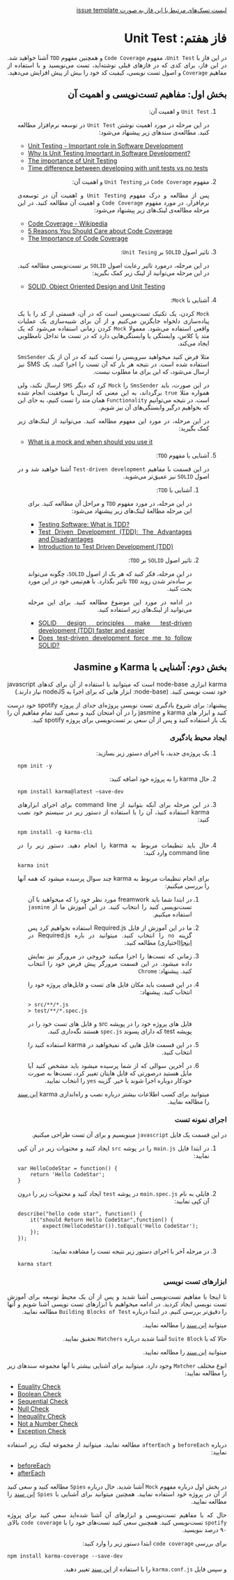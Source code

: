 <div dir="rtl" align='justify'>

[لیست تسک‌های مرتبط با این فاز به صورت issue template](./issue-template-PhaseF07.md)

# فاز هفتم: Unit Test

در این فاز با `Unit Test`،
مفهوم `Code Coverage`
و همچنین مفهوم `TDD`
آشنا خواهید شد. در این فاز، برای کدی که در فازهای قبلی نوشته‌اید، تست می‌نویسید و با استفاده از مفاهیم `Coverage`
و اصول تست نویسی،
کیفیت کد خود را بیش از پیش افزایش می‌دهید.

## بخش اول: مفاهیم تست‌نویسی و اهمیت آن

1. `Unit Test` و اهمیت آن:

   در این مرحله در مورد اهمیت نوشتن `Unit Test`
   در توسعه نرم‌افزار مطالعه کنید. مطالعه‌ی سندهای زیر پیشنهاد می‌شود:

   <div dir="ltr">

   - [Unit Testing - Important role in Software Development](https://medium.com/nonstopio/unit-testing-important-role-in-software-development-1f52f7c810f8)
   - [Why Is Unit Testing Important in Software Development?](https://performancelabus.com/unit-testing-importance/)
   - [The importance of Unit Testing](https://fortegrp.com/the-importance-of-unit-testing/)
   - [Time difference between developing with unit tests vs no tests](https://softwareengineering.stackexchange.com/questions/322256/time-difference-between-developing-with-unit-tests-vs-no-tests)

   </div>

1. مفهوم `Code Coverage` در `Unit Testing` و اهمیت آن:

   پس از مطالعه و درک مفهوم `Unit Testing`
   و اهمیت آن در توسعه‌ی نرم‌افزار، در مورد مفهوم `Code Coverage`
   و اهمیت آن مطالعه کنید. در این مرحله مطالعه‌ی لینک‌های زیر پیشنهاد می‌شود:

   <div dir="ltr">

   - [Code Coverage - Wikipedia](https://en.wikipedia.org/wiki/Code_coverage)
   - [5 Reasons You Should Care about Code Coverage](https://eldarion.com/blog/2017/07/13/5-reasons-you-should-care-about-code-coverage/)
   - [The Importance of Code Coverage](https://blog.cloudboost.io/the-importance-of-code-coverage-9b4d513f39b4)

   </div>

1. تاثیر اصول `SOLID` بر `Unit Tesing`:

   در این مرحله، درمورد تاثیر رعایت اصول `SOLID`
   بر تست‌نویسی مطالعه کنید. در این مرحله می‌توانید از لینک زیر کمک بگیرید:

   <div dir="ltr">

   - [SOLID, Object Oriented Design and Unit Testing](https://huestones.co.uk/2015/06/solid-object-oriented-design-and-unit-testing/)

   </div>

1. آشنایی با `Mock`:

   `Mock`
   کردن، یک تکنیک تست‌نویسی است که در آن، قسمتی از کد را با یک پیاده‌سازی دلخواه جایگزین می‌کنیم و از آن برای شبیه‌سازی یک عملیات واقعی استفاده می‌شود. معمولا `Mock`
   کردن زمانی استفاده می‌شود که یک متد یا کلاس، وابستگی یا وابستگی‌هایی دارد که در تست ما تداخل نامطلوبی ایجاد می‌کند.

   مثلا فرض کنید میخواهید سرویسی را تست کنید که در آن از یک `SmsSender`
   استفاده شده است. در نتیجه هر بار که آن تست را اجرا کنید، یک SMS
   نیز ارسال می‌شود، که این برای ما مطلوب نیست.

   در این صورت، باید `SmsSender`
   را `Mock`
   کرد که دیگر `SMS`
   ارسال نکند، ولی همواره مثلا `true`
   برگرداند، به این معنی که ارسال با موفقیت انجام شده است. در نتیجه می‌توانیم `Functionality`
   همان متد را تست کنیم، به جای این که بخواهیم درگیر وابستگی‌های آن نیز شویم.

   در این مرحله، در مورد این مفهوم مطالعه کنید. می‌توانید از لینک‌های زیر کمک بگیرید:

   <div dir="ltr">

   - [What is a mock and when should you use it](https://stackoverflow.com/questions/214092/what-is-a-mock-and-when-should-you-use-it)

   </div>

1. آشنایی با مفهوم `TDD`:

   در این قسمت با مفاهیم `Test-driven development`
   آشنا خواهید شد و در اصول `SOLID`
   نیز عمیق‌تر می‌شوید.

   1. آشنایی با `TDD`:

      در این مرحله، در مورد مفهوم `TDD`
      و مراحل آن مطالعه کنید. برای این مرحله مطالعهٔ لینک‌های زیر پیشنهاد می‌شود:

      <div dir="ltr">

      - [Testing Software: What is TDD?](https://medium.com/javascript-scene/testing-software-what-is-tdd-459b2145405c)
      - [Test Driven Development (TDD): The Advantages and Disadvantages](https://medium.com/@stevenpcurtis.sc/test-driven-development-tdd-the-advantages-and-disadvantages-5347899ead90)
      - [Introduction to Test Driven Development (TDD)](https://medium.com/hackernoon/introduction-to-test-driven-development-tdd-61a13bc92d92)

      </div>

   1. تاثیر اصول `SOLID` بر `TDD`:

      در این مرحله، فکر کنید که هر یک از اصول `SOLID`،
      چگونه می‌تواند بر ساده‌تر شدن روند `TDD`
      تاثیر بگذارد. با هم‌تیمی خود در این مورد بحث کنید.

      در ادامه در مورد این موضوع مطالعه کنید. برای این مرحله می‌توانید از لینک‌های زیر استفاده کنید.

      <div dir="ltr">

      - [SOLID design principles make test-driven development (TDD) faster and easier](https://medium.com/ibm-garage/solid-design-principles-makes-test-driven-development-faster-and-easier-35c9eec22ff1)
      - [Does test-driven development force me to follow SOLID?](https://softwareengineering.stackexchange.com/a/111868)

      </div>

## بخش دوم: آشنایی با Karma و Jasmine

karma ابزاری node-base است که میتوانید با استفاده از آن برای کدهای javascript
خود تست نویسی کنید. (node-base: ابزار هایی که برای اجرا به nodeJS نیاز دارند.)

پیشنهاد: برای شروع یادگیری تست نویسی پروژه‌ای جدای از پروژه spotify خود درست کنید و ابزار های karma و jasmine را در آن امتحان کنید و سعی کنید تمام مفاهیم آن را یک بار استفاده کنید و پس از آن سعی بر تست‌نویسی برای پروژه spotify کنید.

### ایجاد محیط یادگیری
1. یک پروژه‌ی جدید، با اجرای دستور زیر بسازید:
    <div dir="ltr">

    ```
    npm init -y
    ```

    </div>
1. حال karma را به پروژه خود اضافه کنید:
    <div dir="ltr">

    ```
    npm install karma@latest –save-dev
    ```

    </div>

1. در این مرحله برای آنکه بتوانید از command line برای اجرای ابزارهای karma استفاده کنیذ، آن را با استفاده از دستور زیر در سیستم خود نصب کنید:
    <div dir="ltr">

    ```
    npm install -g karma-cli
    ```
    </div>
1. حال باید تنظیمات مربوط به karma را انجام دهید. دستور زیر را در command line وارد کنید:
    <div dir="ltr">

    ```
    karma init
    ```
    </div>
    برای انجام تنظیمات مربوط به karma چند سوال پرسیده میشود که همه آنها را بررسی میکنیم:
    
    1. در ابتدا شما باید freamwork مورد نظر خود را که میخواهید با آن تست‌نویسی کنید را انتخاب کنید. در این آموزش ما از `jasmine` استفاده میکنیم.
    1. ما در این آموزش از فایل Required.js استفاده نخواهیم کرد پس گزینه `no` را انتخاب کنید. میتوانید در باره Required.js در [اینجا](https://requirejs.org/docs/start.html)(اختیاری) مطالعه کنید.
    1. زمانی که تست‌ها را اجرا میکنید خروجی در مرورگر نیز نمایش داده میشود. در این قسمت مرورگر پیش فرض خود را انتخاب کنید. پیشنهاد: `Chrome`
    1. در این قسمت باید مکان فایل های تست  و فایل‌های پروژه خود را انتخاب کنید. پیشنهاد:
        <div dir="ltr">

        ```
        > src/**/*.js
        > test/**/*.spec.js
        ```
        </div>
        
        فایل های پروژه خود را در پویشه src و فایل های تست خود را در پویشه test که دارای پسوند `spec.js` هستند نگه‌داری کنید.
        
    1. در این قسمت فایل هایی که نمیخواهید در karma استفاده کنید را انتخاب کنید.
    1. در آخرین سوالی که از شما پرسیده میشود باید مشخص کنید آیا مایل هستید درصورتی که فایل هایتان تغییر کرد، تست‌ها به صورت خودکار دوباره اجرا شوند یا خیر. گزینه `yes` را انتخاب نمایید.
    
    میتوانید برای کسب اطلاعات بیشتر درباره نصب و راه‌اندازی karma [این سند](https://www.softwaretestinghelp.com/karma-test-runner-tutorial/) را مطالعه نمایید.

### اجرای نمونه تست
در این قسمت یک فایل `javascript` مینویسیم و برای آن تست طراحی میکنیم.
1. در ابتدا فایل `main.js` را در پوشه `src` ایجاد کنید و محتویات زیر در آن کپی نمایید:
    <div dir="ltr">

    ```
    var HelloCodeStar = function() {
        return 'Hello CodeStar';
    }
    ```
    </div>
1. فایلی به نام `main.spec.js` در پوشه `test` ایجاد کنید و محتویات زیر را درون آن کپی نمایید:
    <div dir="ltr">

    ```
    describe("hello code star", function() { 
        it("should Return Hello CodeStar",function() { 
            expect(HelloCodeStar()).toEqual('Hello CodeStar'); 
        }); 
    });
    ```
    </div>
1. در مرحله آخر با اجرای دستور زیر نتیجه تست را مشاهده نمایید:
    <div dir="ltr">

    ```
    karma start
    ```
    </div>
### ابزارهای تست نویسی
تا اینجا با مفاهیم تست‌نویسی آشنا شدید و پس از آن یک محیط توسعه برای آموزش تست نویسی ایجاد کردید. در ادامه میخواهیم با ابزارهای تست نویسی آشنا شویم و آنها را دقیق‌تر بررسی کنیم. در ابتدا درباره `Building Blocks of Test` مطالعه نمایید.

میتوانید [این سند](https://www.tutorialspoint.com/jasminejs/jasminejs_building_blocks_of_test.htm) را مطالعه نمایید.

حالا که با `Suite Block` آشنا شدید درباره `Matchers` تحقیق نمایید.

میتوانید [این سند](https://www.tutorialspoint.com/jasminejs/jasminejs_matchers.htm) را مطالعه نمایید.

انوع مختلف `Matcher` وجود دارد. میتوانید برای آشنایی بیشتر با آنها مجموعه سندهای زیر را مطالعه نمایید:

<div dir="ltr">

- [Equality Check](https://www.tutorialspoint.com/jasminejs/jasminejs_equality_check.htm)
- [Boolean Check](https://www.tutorialspoint.com/jasminejs/jasminejs_boolean_check.htm)
- [Sequential Check](https://www.tutorialspoint.com/jasminejs/jasminejs_sequential_check.htm)
- [Null Check](https://www.tutorialspoint.com/jasminejs/jasminejs_null_check.htm)
- [Inequality Check](https://www.tutorialspoint.com/jasminejs/jasminejs_inequality_check.htm)
- [Not a Number Check](https://www.tutorialspoint.com/jasminejs/jasminejs_not_number_check.htm)
- [Exception Check](https://www.tutorialspoint.com/jasminejs/jasminejs_exception_check.htm)
</div>

درباره `beforeEach` و `afterEach` مطالعه نمایید. میتوانید از مجموعه لینک زیر استفاده نمایید:
<div dir="ltr">

- [beforeEach](https://www.tutorialspoint.com/jasminejs/jasminejs_beforeeach.htm)
- [afterEach](https://www.tutorialspoint.com/jasminejs/jasminejs_aftereach.htm)
</div>

در بخش اول درباره مفهوم `Mock` آشنا شدید. حال درباره `Spies` مطالعه کنید و سعی کنید از آن در پروژه خود استفاده نمایید. همچنین میتوانید برای آشنایی با `Spies` [این سند](https://www.tutorialspoint.com/jasminejs/jasminejs_spies.htm) را مطالعه نمایید.

حال که با مفاهیم تست‌نویسی و ابزارهای آن آشنا شده‌اید سعی کنید برای پروژه `spotify` تست‌نویسی کنید. همچنین سعی کنید تست‌های خود را با `code coverage` بالای ۹۰ درصد بنویسید.

برای بررسی `code coverage` ابتدا دستور زیر را وارد کنید:
<div dir="ltr">

```
npm install karma-coverage --save-dev
```
</div>

و سپس فایل `karma.conf.js` را با استفاده از [این سند](https://karma-runner.github.io/0.8/config/coverage.html) تغییر دهید.
</div>
